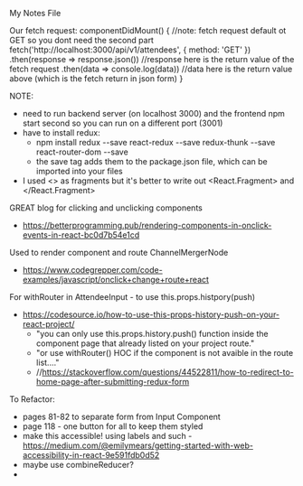 My Notes File

Our fetch request:
    componentDidMount() { //note: fetch request default ot GET so you dont need the second part
        fetch('http://localhost:3000/api/v1/attendees', {
        method: 'GET'
        })
        .then(response => response.json()) //response here is the return value of the fetch request
        .then(data => console.log(data))  //data here is the return value above (which is the fetch return in json form)
    } 


NOTE:
 - need to run backend server (on localhost 3000) and the frontend npm start second so you can run on a different port (3001)
 - have to install redux:
    - npm install redux --save react-redux --save redux-thunk --save react-router-dom --save
    - the save tag adds them to the package.json file, which can be imported into your files
- I used <> as fragments but it's better to write out <React.Fragment> and </React.Fragment>


GREAT blog for clicking and unclicking components
- https://betterprogramming.pub/rendering-components-in-onclick-events-in-react-bc0d7b54e1cd

Used to render component and route ChannelMergerNode
- https://www.codegrepper.com/code-examples/javascript/onclick+change+route+react

For withRouter in AttendeeInput - to use this.props.histpory(push)
- https://codesource.io/how-to-use-this-props-history-push-on-your-react-project/
    - "you can only use this.props.history.push() function inside the component page that already listed on your project route."
    - "or use withRouter() HOC if the component is not avaible in the route list...."
    -  //https://stackoverflow.com/questions/44522811/how-to-redirect-to-home-page-after-submitting-redux-form
    

To Refactor:
- pages 81-82 to separate form from Input Component
- page 118 - one button for all to keep them styled 
- make this accessible! using labels and such - https://medium.com/@emilymears/getting-started-with-web-accessibility-in-react-9e591fdb0d52
- maybe use combineReducer?
- 

